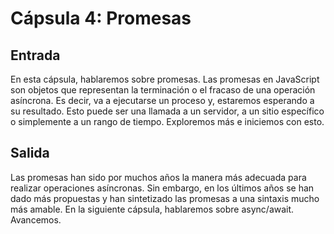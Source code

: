 # Cápsula 4: Promesas

## Entrada
En esta cápsula, hablaremos sobre promesas.
Las promesas en JavaScript son objetos que representan la terminación o el fracaso de una operación asíncrona.
Es decir, va a ejecutarse un proceso y, estaremos esperando a su resultado. Esto puede ser una llamada a un servidor, a un sitio específico o simplemente a un rango de tiempo.
Exploremos más e iniciemos con esto.

## Salida
Las promesas han sido por muchos años la manera más adecuada para realizar operaciones asíncronas. Sin embargo, en los últimos años se han dado más propuestas y han sintetizado las promesas a una sintaxis mucho más amable.
En la siguiente cápsula, hablaremos sobre async/await.
Avancemos.
